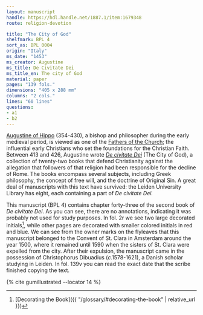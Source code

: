 ```yaml
---
layout: manuscript
handle: https://hdl.handle.net/1887.1/item:1679348
route: religion-devotion

title: "The City of God"
shelfmark: BPL 4
sort_as: BPL 0004
origin: "Italy"
ms_date: "1453"
ms_creator: Augustine
ms_title: De Civitate Dei 
ms_title_en: The city of God
material: paper
pages: "139 fols."
dimensions: "405 x 288 mm"
columns: "2 cols."
lines: "60 lines"
questions:
- a1
- b2
---
```


[Augustine of Hippo](https://en.wikipedia.org/wiki/Augustine_of_Hippo)
(354-430), a bishop and philosopher during the early medieval period, is
viewed as one of the [Fathers of the
Church](https://en.wikipedia.org/wiki/Church_Fathers); the influential
early Christians who set the foundations for the Christian Faith.
Between 413 and 426, Augustine wrote *[De civitate
Dei](https://en.wikipedia.org/wiki/The_City_of_God)* (The City of God),
a collection of twenty-two books that defend Christianity against the
allegation that followers of that religion had been responsible for the
decline of Rome. The books encompass several subjects, including Greek
philosophy, the concept of free will, and the doctrine of Original Sin.
A great deal of manuscripts with this text have survived: the Leiden
University Library has eight, each containing a part of *De civitate Dei.*

This manuscript (BPL 4) contains chapter forty-three of the second book
of *De civitate Dei*. As you can see, there are no annotations,
indicating it was probably not used for study purposes. In fol. <span data-fol="2r" class="fref">2r</span> we
see two large decorated initials[^1], while other pages are decorated with
smaller colored initials in red and blue. We can see from the owner
marks on the flyleaves that this manuscript belonged to the Convent of
St. Clara in Amsterdam around the year 1500, where it remained until
1590 when the sisters of St. Clara were expelled from the city. After
their expulsion, the manuscript came in the possession of Christophorus
Dibuadius (*c*.1578-1621), a Danish scholar studying in Leiden. In fol. <span data-fol="139v" class="fref">139v</span> you can read the exact date that the scribe finished copying the
text.

[^1]: [Decorating the Book]({{ "/glossary/#decorating-the-book" | relative_url }})

{% cite gumillustrated --locator 14 %}